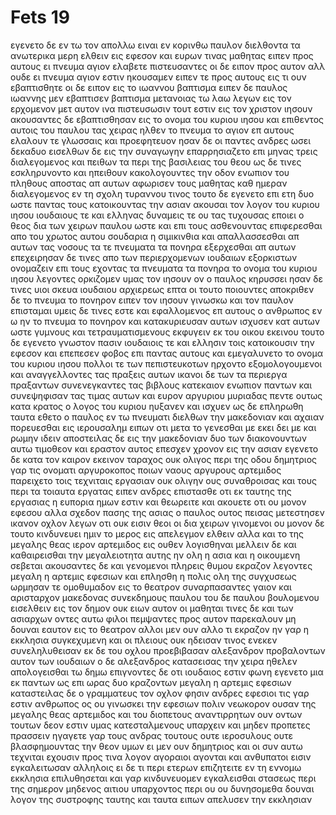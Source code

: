 # Fets 19
εγενετο δε εν τω τον απολλω ειναι εν κορινθω παυλον διελθοντα τα ανωτερικα μερη ελθειν εις εφεσον και ευρων τινας μαθητας
ειπεν προς αυτους ει πνευμα αγιον ελαβετε πιστευσαντες οι δε ειπον προς αυτον αλλ ουδε ει πνευμα αγιον εστιν ηκουσαμεν
ειπεν τε προς αυτους εις τι ουν εβαπτισθητε οι δε ειπον εις το ιωαννου βαπτισμα
ειπεν δε παυλος ιωαννης μεν εβαπτισεν βαπτισμα μετανοιας τω λαω λεγων εις τον ερχομενον μετ αυτον ινα πιστευσωσιν τουτ εστιν εις τον χριστον ιησουν 
ακουσαντες δε εβαπτισθησαν εις το ονομα του κυριου ιησου
και επιθεντος αυτοις του παυλου τας χειρας ηλθεν το πνευμα το αγιον επ αυτους ελαλουν τε γλωσσαις και προεφητευον
ησαν δε οι παντες ανδρες ωσει δεκαδυο
εισελθων δε εις την συναγωγην επαρρησιαζετο επι μηνας τρεις διαλεγομενος και πειθων τα περι της βασιλειας του θεου
ως δε τινες εσκληρυνοντο και ηπειθουν κακολογουντες την οδον ενωπιον του πληθους αποστας απ αυτων αφωρισεν τους μαθητας καθ ημεραν διαλεγομενος εν τη σχολη τυραννου τινος
τουτο δε εγενετο επι ετη δυο ωστε παντας τους κατοικουντας την ασιαν ακουσαι τον λογον του κυριου ιησου ιουδαιους τε και ελληνας
δυναμεις τε ου τας τυχουσας εποιει ο θεος δια των χειρων παυλου
ωστε και επι τους ασθενουντας επιφερεσθαι απο του χρωτος αυτου σουδαρια η σιμικινθια και απαλλασσεσθαι απ αυτων τας νοσους τα τε πνευματα τα πονηρα εξερχεσθαι απ αυτων
επεχειρησαν δε τινες απο των περιερχομενων ιουδαιων εξορκιστων ονομαζειν επι τους εχοντας τα πνευματα τα πονηρα το ονομα του κυριου ιησου λεγοντες ορκιζομεν υμας τον ιησουν ον ο παυλος κηρυσσει
ησαν δε τινες υιοι σκευα ιουδαιου αρχιερεως επτα οι τουτο ποιουντες 
αποκριθεν δε το πνευμα το πονηρον ειπεν τον ιησουν γινωσκω και τον παυλον επισταμαι υμεις δε τινες εστε
και εφαλλομενος επ αυτους ο ανθρωπος εν ω ην το πνευμα το πονηρον και κατακυριευσαν αυτων ισχυσεν κατ αυτων ωστε γυμνους και τετραυματισμενους εκφυγειν εκ του οικου εκεινου
τουτο δε εγενετο γνωστον πασιν ιουδαιοις τε και ελλησιν τοις κατοικουσιν την εφεσον και επεπεσεν φοβος επι παντας αυτους και εμεγαλυνετο το ονομα του κυριου ιησου
πολλοι τε των πεπιστευκοτων ηρχοντο εξομολογουμενοι και αναγγελλοντες τας πραξεις αυτων
ικανοι δε των τα περιεργα πραξαντων συνενεγκαντες τας βιβλους κατεκαιον ενωπιον παντων και συνεψηφισαν τας τιμας αυτων και ευρον αργυριου μυριαδας πεντε
ουτως κατα κρατος ο λογος του κυριου ηυξανεν και ισχυεν
ως δε επληρωθη ταυτα εθετο ο παυλος εν τω πνευματι διελθων την μακεδονιαν και αχαιαν πορευεσθαι εις ιερουσαλημ ειπων οτι μετα το γενεσθαι με εκει δει με και ρωμην ιδειν
αποστειλας δε εις την μακεδονιαν δυο των διακονουντων αυτω τιμοθεον και εραστον αυτος επεσχεν χρονον εις την ασιαν
εγενετο δε κατα τον καιρον εκεινον ταραχος ουκ ολιγος περι της οδου 
δημητριος γαρ τις ονοματι αργυροκοπος ποιων ναους αργυρους αρτεμιδος παρειχετο τοις τεχνιταις εργασιαν ουκ ολιγην
ους συναθροισας και τους περι τα τοιαυτα εργατας ειπεν ανδρες επιστασθε οτι εκ ταυτης της εργασιας η ευπορια ημων εστιν
και θεωρειτε και ακουετε οτι ου μονον εφεσου αλλα σχεδον πασης της ασιας ο παυλος ουτος πεισας μετεστησεν ικανον οχλον λεγων οτι ουκ εισιν θεοι οι δια χειρων γινομενοι
ου μονον δε τουτο κινδυνευει ημιν το μερος εις απελεγμον ελθειν αλλα και το της μεγαλης θεας ιερον αρτεμιδος εις ουθεν λογισθηναι μελλειν δε και καθαιρεισθαι την μεγαλειοτητα αυτης ην ολη η ασια και η οικουμενη σεβεται 
ακουσαντες δε και γενομενοι πληρεις θυμου εκραζον λεγοντες μεγαλη η αρτεμις εφεσιων
και επλησθη η πολις ολη της συγχυσεως ωρμησαν τε ομοθυμαδον εις το θεατρον συναρπασαντες γαιον και αρισταρχον μακεδονας συνεκδημους παυλου 
του δε παυλου βουλομενου εισελθειν εις τον δημον ουκ ειων αυτον οι μαθηται
τινες δε και των ασιαρχων οντες αυτω φιλοι πεμψαντες προς αυτον παρεκαλουν μη δουναι εαυτον εις το θεατρον
αλλοι μεν ουν αλλο τι εκραζον ην γαρ η εκκλησια συγκεχυμενη και οι πλειους ουκ ηδεισαν τινος ενεκεν συνεληλυθεισαν
εκ δε του οχλου προεβιβασαν αλεξανδρον προβαλοντων αυτον των ιουδαιων ο δε αλεξανδρος κατασεισας την χειρα ηθελεν απολογεισθαι τω δημω 
επιγνοντες δε οτι ιουδαιος εστιν φωνη εγενετο μια εκ παντων ως επι ωρας δυο κραζοντων μεγαλη η αρτεμις εφεσιων
καταστειλας δε ο γραμματευς τον οχλον φησιν ανδρες εφεσιοι τις γαρ εστιν ανθρωπος ος ου γινωσκει την εφεσιων πολιν νεωκορον ουσαν της μεγαλης θεας αρτεμιδος και του διοπετους
αναντιρρητων ουν οντων τουτων δεον εστιν υμας κατεσταλμενους υπαρχειν και μηδεν προπετες πρασσειν
ηγαγετε γαρ τους ανδρας τουτους ουτε ιεροσυλους ουτε βλασφημουντας την θεον υμων
ει μεν ουν δημητριος και οι συν αυτω τεχνιται εχουσιν προς τινα λογον αγοραιοι αγονται και ανθυπατοι εισιν εγκαλειτωσαν αλληλοις
ει δε τι περι ετερων επιζητειτε εν τη εννομω εκκλησια επιλυθησεται
και γαρ κινδυνευομεν εγκαλεισθαι στασεως περι της σημερον μηδενος αιτιου υπαρχοντος περι ου ου δυνησομεθα δουναι λογον της συστροφης ταυτης
και ταυτα ειπων απελυσεν την εκκλησιαν
